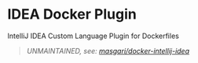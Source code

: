 IDEA Docker Plugin
==================

IntelliJ IDEA Custom Language Plugin for Dockerfiles
> _UNMAINTAINED, see: [masgari/docker-intellij-idea](https://github.com/masgari/docker-intellij-idea)_
